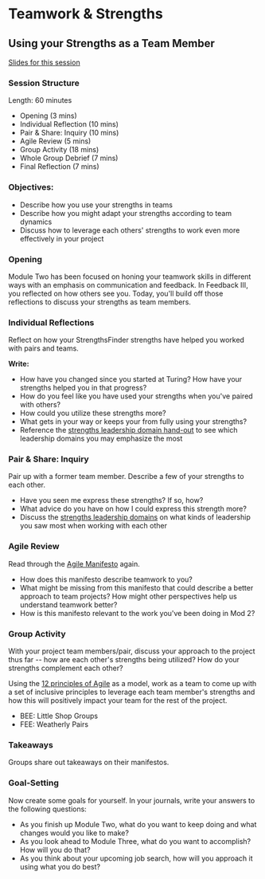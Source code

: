 # Teamwork & Strengths
## Using your Strengths as a Team Member

[Slides for this session](https://docs.google.com/presentation/d/17z3gF1N81z_7GGGK-KioRYLrIdilS7mDRRQvgw-R3Rg/edit?usp=sharing)

### Session Structure

Length: 60 minutes

* Opening (3 mins)
* Individual Reflection (10 mins)
* Pair & Share: Inquiry (10 mins)
* Agile Review (5 mins)
* Group Activity (18 mins)
* Whole Group Debrief (7 mins)
* Final Reflection (7 mins)

### Objectives:

* Describe how you use your strengths in teams
* Describe how you might adapt your strengths according to team dynamics
* Discuss how to leverage each others' strengths to work even more effectively in your project

### Opening

Module Two has been focused on honing your teamwork skills in different ways with an emphasis on communication and feedback. In Feedback III, you reflected on how others see you. Today, you'll build off those reflections to discuss your strengths as team members.

### Individual Reflections
Reflect on how your StrengthsFinder strengths have helped you worked with pairs and teams. 

**Write:** 

* How have you changed since you started at Turing? How have your strengths helped you in that progress?
* How do you feel like you have used your strengths when you've paired with others?
* How could you utilize these strengths more?
* What gets in your way or keeps your from fully using your strengths?
* Reference the [strengths leadership domain hand-out](https://docs.google.com/document/d/1N449kYbcOhu22vbORfjUOfjFOIfPoka5w00q_fklipU/edit?usp=sharing) to see which leadership domains you may emphasize the most 

### Pair & Share: Inquiry 
Pair up with a former team member. Describe a few of your strengths to each other.

* Have you seen me express these strengths? If so, how?
* What advice do you have on how I could express this strength more?
* Discuss the [strengths leadership domains](https://docs.google.com/document/d/1N449kYbcOhu22vbORfjUOfjFOIfPoka5w00q_fklipU/edit?usp=sharing) on what kinds of leadership you saw most when working with each other

### Agile Review 
Read through the [Agile Manifesto](http://agilemanifesto.org/) again. 

* How does this manifesto describe teamwork to you? 
* What might be missing from this manifesto that could describe a better approach to team projects? How might other perspectives help us understand teamwork better?
* How is this manifesto relevant to the work you've been doing in Mod 2?

### Group Activity 
With your project team members/pair, discuss your approach to the project thus far -- how are each other's strengths being utilized? How do your strengths complement each other? 

Using the [12 principles of Agile](http://agilemanifesto.org/principles.html) as a model, work as a team to come up with a set of inclusive principles to leverage each team member's strengths and how this will positively impact your team for the rest of the project. 

* BEE: Little Shop Groups
* FEE: Weatherly Pairs

### Takeaways 
Groups share out takeaways on their manifestos.

### Goal-Setting
Now create some goals for yourself. In your journals, write your answers to the following questions:

* As you finish up Module Two, what do you want to keep doing and what changes would you like to make?
* As you look ahead to Module Three, what do you want to accomplish? How will you do that?
* As you think about your upcoming job search, how will you approach it using what you do best?
